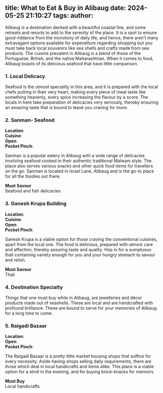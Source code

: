 title: What to Eat & Buy in Alibaug
date: 2024-05-25 21:10:27
tags:
author:
---
Alibaug is a destination decked with a beautiful coastal line, and some retreats and resorts to add to the serenity of the place. It is a spot to ensure good riddance from the monotony of daily life, and hence, there aren’t many extravagant options available for expenditure regarding shopping but you must take back local souvenirs like sea shells and crafts made from sea products. The cuisine prevalent in Alibaug is a blend of those of the Portuguese, British, and the native Maharashtrian. When it comes to food, Alibaug boasts of its delicious seafood that have little comparison. 

### 1. Local Delicacy
Seafood is the utmost speciality in this area, and it is prepared with the local chefs putting in their very heart, making every piece of meat taste like something heavenly, every spice increasing the flavour by a score. The locals in here take preparation of delicacies very seriously, thereby ensuring an amazing taste that is bound to leave you craving for more.


### 2. Sanman- Seafood
**Location**:<br>
**Cuisine**:<br>
**Open**:<br>
**Pocket Pinch**:

Sanman is a popular eatery in Alibaug with a wide range of delicacies involving seafood cooked in their authentic traditional Malwani style. The place also serves various snacks and other quick food items for travellers on the go. Sanman is located in Israel Lane, Alibaug and is the go-to place for all the foodies out there. 

**Must Savour**<br>
Seafood and fish delicacies


### 3. Ganesh Krupa Building
**Location**:<br>
**Cuisine**:<br>
**Open**:<br>
**Pocket Pinch**:

Ganesh Krupa is a viable option for those craving the conventional cuisines, apart from the local one. The food is delicious, prepared with utmost care and affection, thereby assuring taste and quality. Hop in for a sumptuous thali containing variety enough for you and your hungry stomach to savour and relish.

**Must Savour**<br>
Thali


### 4. Destination Specialty
Things that one must buy while in Alibaug, are jewelleries and décor products made out of seashells. These are local and are handcrafted with profound brilliance. These are bound to serve for your memories of Alibaug for a long time to come.


### 5. Raigadi Bazaar
**Location**:<br>
**Open**:<br>
**Pocket Pinch**:

The Raigadi Bazaar is a pretty little market housing shops that suffice for every necessity. Aside having shops selling daily requirements, there are those which deal in local handicrafts and items alike. This place is a viable option for a stroll in the evening, and for buying knick-knacks for memoirs. 

**Must Buy**<br>
Local handicrafts
